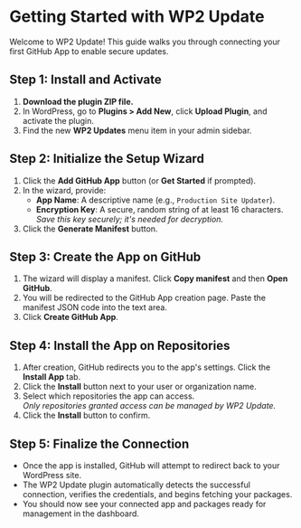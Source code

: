 # Getting Started with WP2 Update

Welcome to WP2 Update! This guide walks you through connecting your first GitHub App to enable secure updates.

## Step 1: Install and Activate

1. **Download the plugin ZIP file.**
2. In WordPress, go to **Plugins > Add New**, click **Upload Plugin**, and activate the plugin.
3. Find the new **WP2 Updates** menu item in your admin sidebar.

## Step 2: Initialize the Setup Wizard

1. Click the **Add GitHub App** button (or **Get Started** if prompted).
2. In the wizard, provide:
    - **App Name**: A descriptive name (e.g., `Production Site Updater`).
    - **Encryption Key**: A secure, random string of at least 16 characters.  
      *Save this key securely; it's needed for decryption.*
3. Click the **Generate Manifest** button.

## Step 3: Create the App on GitHub

1. The wizard will display a manifest. Click **Copy manifest** and then **Open GitHub**.
2. You will be redirected to the GitHub App creation page. Paste the manifest JSON code into the text area.
3. Click **Create GitHub App**.

## Step 4: Install the App on Repositories

1. After creation, GitHub redirects you to the app's settings. Click the **Install App** tab.
2. Click the **Install** button next to your user or organization name.
3. Select which repositories the app can access.  
    *Only repositories granted access can be managed by WP2 Update.*
4. Click the **Install** button to confirm.

## Step 5: Finalize the Connection

- Once the app is installed, GitHub will attempt to redirect back to your WordPress site.
- The WP2 Update plugin automatically detects the successful connection, verifies the credentials, and begins fetching your packages.
- You should now see your connected app and packages ready for management in the dashboard.
